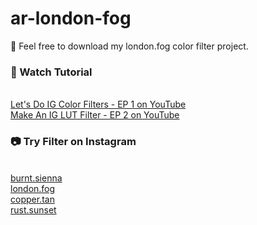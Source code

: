 # ar-london-fog
🖤 Feel free to download my london.fog color filter project.
<h3>🎵 Watch Tutorial</h3>
<br><a href="https://youtu.be/yHEQAMJbE-w">Let's Do IG Color Filters - EP 1 on YouTube</a>
<br><a href="https://youtu.be/Z1_GjXq83wY">Make An IG LUT Filter - EP 2 on YouTube</a>
<h3>📷 Try Filter on Instagram</h3>
<br><a href="https://www.instagram.com/ar/721528471757357">burnt.sienna</a> 
<br><a href="https://www.instagram.com/ar/2743463522556338">london.fog</a> 
<br><a href="https://www.instagram.com/ar/3452750861485110">copper.tan</a> 
<br><a href="https://www.instagram.com/ar/1021779441579398">rust.sunset</a> 

